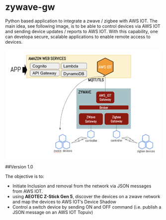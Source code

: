 # zywave-gw

Python based application to integrate a zwave / zigbee with AWS IOT.  The main idea, see following image,  is to be able to control devices via AWS IOT and  sending device updates / reports to AWS IOT.  With this capability, one can developa  secure, scalable applications to enable remote access to devices.

![TD Image](zyw_appdesign.png)


##Version 1.0

The objective is to:
* Initiate Inclusion and removal from the network via JSON messages from AWS IOT.
* using **AEOTEC Z-Stick Gen 5**,  discover the devices on a zwave network and map the devices to AWS IOT’s Device Shadow 
* Control a switch device by sending ON and OFF command (i.e. publish a JSON message  on an AWS IOT Topuiv)


  